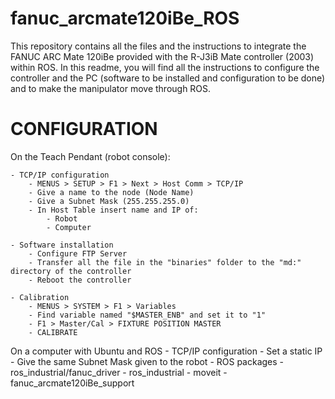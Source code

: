 # fanuc_arcmate120iBe_ROS
This repository contains all the files and the instructions to integrate the FANUC ARC Mate 120iBe provided with the R-J3iB Mate controller (2003) within ROS.
In this readme, you will find all the instructions to configure the controller and the PC (software to be installed and configuration to be done) and to make the manipulator move through ROS.

# CONFIGURATION

On the Teach Pendant (robot console):

	- TCP/IP configuration
		- MENUS > SETUP > F1 > Next > Host Comm > TCP/IP
		- Give a name to the node (Node Name)
		- Give a Subnet Mask (255.255.255.0)
		- In Host Table insert name and IP of:
			- Robot
			- Computer

	- Software installation
		- Configure FTP Server
		- Transfer all the file in the "binaries" folder to the "md:" directory of the controller
		- Reboot the controller

	- Calibration
		- MENUS > SYSTEM > F1 > Variables
		- Find variable named "$MASTER_ENB" and set it to "1"
		- F1 > Master/Cal > FIXTURE POSITION MASTER
		- CALIBRATE

On a computer with Ubuntu and ROS
	- TCP/IP configuration
		- Set a static IP
		- Give the same Subnet Mask given to the robot
	- ROS packages
		- ros_industrial/fanuc_driver
		- ros_industrial
		- moveit
		- fanuc_arcmate120iBe_support
